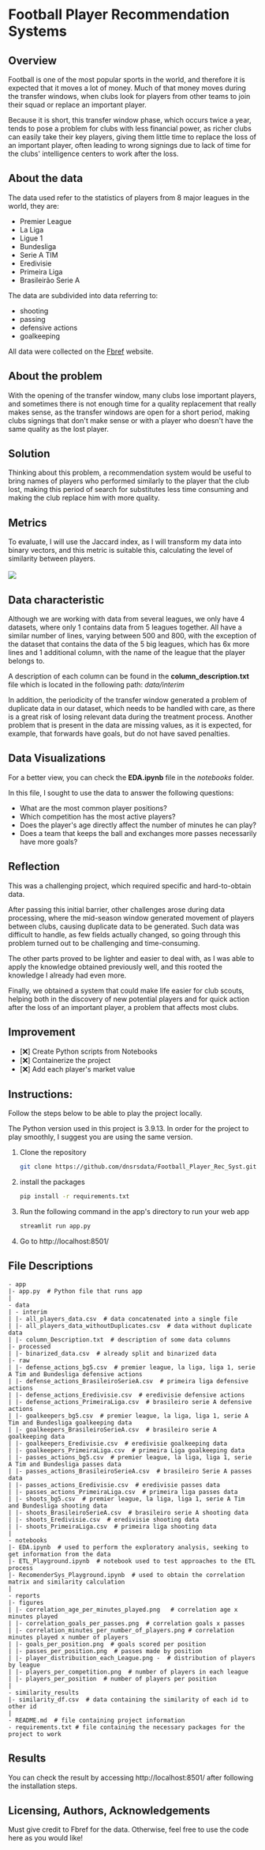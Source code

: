 # Football Player Recommendation Systems
## Overview
Football is one of the most popular sports in the world, and therefore it is expected that it moves a lot of money. Much
of that money moves during the transfer windows, when clubs look for players from other teams to join their squad or 
replace an important player.

Because it is short, this transfer window phase, which occurs twice a year, tends to pose a problem for clubs with less 
financial power, as richer clubs can easily take their key players, giving them little time to replace the loss of an 
important player, often leading to wrong signings due to lack of time for the clubs' intelligence centers to work after
the loss.

## About the data
The data used refer to the statistics of players from 8 major leagues in the world, they are:

- Premier League
- La Liga
- Ligue 1
- Bundesliga
- Serie A TIM
- Eredivisie
- Primeira Liga
- Brasileirão Serie A

The data are subdivided into data referring to:
- shooting
- passing
- defensive actions
- goalkeeping

All data were collected on the [Fbref](https://fbref.com/en/) website.

## About the problem
With the opening of the transfer window, many clubs lose important players, and sometimes there is not enough time for 
a quality replacement that really makes sense, as the transfer windows are open for a short period, making clubs 
signings that don't make sense or with a player who doesn't have the same quality as the lost player.

## Solution
Thinking about this problem, a recommendation system would be useful to bring names of players who performed similarly 
to the player that the club lost, making this period of search for substitutes less time consuming and making the club 
replace him with more quality.

## Metrics
To evaluate, I will use the Jaccard index, as I will transform my data into binary vectors, and this metric is suitable 
this, calculating the level of similarity between players.
<br>
<br>
<img src="https://latex.codecogs.com/gif.latex?J(A, B)=\frac {A \cap B}{A \cup B}"/>

## Data characteristic
Although we are working with data from several leagues, we only have 4 datasets, where only 1 contains data from 5 
leagues together.
All have a similar number of lines, varying between 500 and 800, with the exception of the dataset that contains the 
data of the 5 big leagues, which has 6x more lines and 1 additional column, with the name of the league that the player 
belongs to.

A description of each column can be found in the **column_description.txt** file which is located in the following path: 
<i>data/interim</i>

In addition, the periodicity of the transfer window generated a problem of duplicate data in our dataset, which needs to
be handled with care, as there is a great risk of losing relevant data during the treatment process. Another problem 
that is present in the data are missing values, as it is expected, for example, that forwards have goals, but do not 
have saved penalties.

## Data Visualizations
For a better view, you can check the **EDA.ipynb** file in the <i>notebooks</i> folder.

In this file, I sought to use the data to answer the following questions:
- What are the most common player positions?
- Which competition has the most active players?
- Does the player's age directly affect the number of minutes he can play?
- Does a team that keeps the ball and exchanges more passes necessarily have more goals?

## Reflection
This was a challenging project, which required specific and hard-to-obtain data.

After passing this initial barrier, other challenges arose during data processing, where the mid-season window generated movement of players between clubs, causing duplicate data to be generated. Such data was difficult to handle, as few fields actually changed, so going through this problem turned out to be challenging and time-consuming.

The other parts proved to be lighter and easier to deal with, as I was able to apply the knowledge obtained previously well, and this rooted the knowledge I already had even more.

Finally, we obtained a system that could make life easier for club scouts, helping both in the discovery of new potential players and for quick action after the loss of an important player, a problem that affects most clubs.

## Improvement
- [❌] Create Python scripts from Notebooks
- [❌] Containerize the project
- [❌] Add each player's market value

## Instructions:
Follow the steps below to be able to play the project locally.

The Python version used in this project is 3.9.13. In order for the project to play smoothly, I suggest you are using 
the same version.
1. Clone the repository
   ```sh
   git clone https://github.com/dnsrsdata/Football_Player_Rec_Syst.git
   ```
2. install the packages
   ```sh
   pip install -r requirements.txt
   ```
3. Run the following command in the app's directory to run your web app
    ```sh
    streamlit run app.py
    ```

3. Go to http://localhost:8501/

## File Descriptions
    - app
    |- app.py  # Python file that runs app
    |
    - data
    | - interim
    | |- all_players_data.csv  # data concatenated into a single file
    | |- all_players_data_withoutDuplicates.csv  # data without duplicate data
    | |- column_Description.txt  # description of some data columns
    |- processed
    | |- binarized_data.csv  # already split and binarized data
    |- raw
    | |- defense_actions_bg5.csv  # premier league, la liga, liga 1, serie A Tim and Bundesliga defensive actions
    | |- defense_actions_BrasileiroSerieA.csv  # primeira liga defensive actions
    | |- defense_actions_Eredivisie.csv  # eredivisie defensive actions
    | |- defense_actions_PrimeiraLiga.csv  # brasileiro serie A defensive actions
    | |- goalkeepers_bg5.csv  # premier league, la liga, liga 1, serie A Tim and Bundesliga goalkeeping data
    | |- goalkeepers_BrasileiroSerieA.csv  # brasileiro serie A goalkeeping data
    | |- goalkeepers_Eredivisie.csv  # eredivisie goalkeeping data
    | |- goalkeepers_PrimeiraLiga.csv  # primeira Liga goalkeeping data
    | |- passes_actions_bg5.csv  # premier league, la liga, liga 1, serie A Tim and Bundesliga passes data
    | |- passes_actions_BrasileiroSerieA.csv  # brasileiro Serie A passes data
    | |- passes_actions_Eredivisie.csv  # eredivisie passes data
    | |- passes_actions_PrimeiraLiga.csv  # primeira liga passes data
    | |- shoots_bg5.csv  # premier league, la liga, liga 1, serie A Tim and Bundesliga shooting data
    | |- shoots_BrasileiroSerieA.csv  # brasileiro serie A shooting data
    | |- shoots_Eredivisie.csv  # eredivisie shooting data
    | |- shoots_PrimeiraLiga.csv  # primeira liga shooting data
    |
    - notebooks
    |- EDA.ipynb  # used to perform the exploratory analysis, seeking to get information from the data
    |- ETL_Playground.ipynb  # notebook used to test approaches to the ETL process
    |- RecomenderSys_Playground.ipynb  # used to obtain the correlation matrix and similarity calculation
    |
    - reports
    |- figures
    | |- correlation_age_per_minutes_played.png   # correlation age x minutes played
    | |- correlation_goals_per_passes.png  # correlation goals x passes
    | |- correlation_minutes_per_number_of_players.png # correlation minutes played x number of players
    | |- goals_per_position.png  # goals scored per position
    | |- passes_per_position.png  # passes made by position
    | |- player_distribuition_each_League.png -  # distribution of players by league
    | |- players_per_competition.png  # number of players in each league
    | |- players_per_position  # number of players per position
    |
    - similarity_results
    |- similarity_df.csv  # data containing the similarity of each id to other id
    |
    - README.md  # file containing project information
    - requirements.txt # file containing the necessary packages for the project to work

## Results
You can check the result by accessing http://localhost:8501/ after following the installation steps.

## Licensing, Authors, Acknowledgements
Must give credit to Fbref for the data. Otherwise, feel free to use the code here as you would like!
